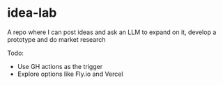 # idea-lab
A repo where I can post ideas and ask an LLM to expand on it, develop a prototype and do market research

Todo:
- Use GH actions as the trigger
- Explore options like Fly.io and Vercel
